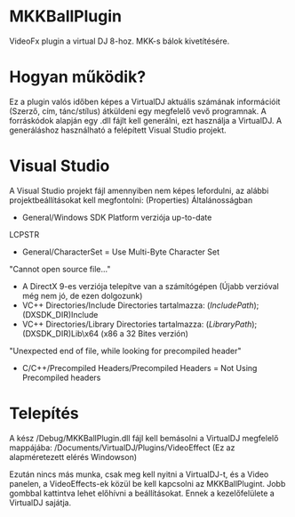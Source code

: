 # MKKBallPlugin
VideoFx plugin a virtual DJ 8-hoz. MKK-s bálok kivetítésére.

# Hogyan működik?
Ez a plugin valós időben képes a VirtualDJ aktuális számának információit (Szerző, cím, tánc/stílus) átküldeni egy megfelelő vevő programnak. A forráskódok alapján egy .dll fájlt kell generálni, ezt használja a VirtualDJ. A generáláshoz használható a felépített Visual Studio projekt.

# Visual Studio
A Visual Studio projekt fájl amennyiben nem képes lefordulni, az alábbi projektbeállításokat kell megfontolni: (Properties)
Általánosságban
- General/Windows SDK Platform verziója up-to-date

LCPSTR
- General/CharacterSet = Use Multi-Byte Character Set

"Cannot open source file..."
- A DirectX 9-es verziója telepítve van a számítógépen (Újabb verzióval még nem jó, de ezen dolgozunk)
- VC++ Directories/Include Directories tartalmazza: $(IncludePath);$(DXSDK_DIR)Include
- VC++ Directories/Library Directories tartalmazza: $(LibraryPath);$(DXSDK_DIR)Lib\x64 (x86 a 32 Bites verzión)

"Unexpected end of file, while looking for precompiled header"
- C/C++/Precompiled Headers/Precompiled Headers = Not Using Precompiled headers

# Telepítés
A kész /Debug/MKKBallPlugin.dll fájl kell bemásolni a VirtualDJ megfelelő mappájába:
/Documents/VirtualDJ/Plugins/VideoEffect (Ez az alapméretezett elérés Windowson)

Ezután nincs más munka, csak meg kell nyitni a VirtualDJ-t, és a Video panelen, a VideoEffects-ek közül be kell kapcsolni az MKKBallPlugint. Jobb gombbal kattintva lehet előhívni a beállításokat. Ennek a kezelőfelülete a VirtualDJ sajátja.
